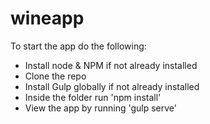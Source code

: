 # wineapp

To start the app do the following:

* Install node & NPM if not already installed
* Clone the repo
* Install Gulp globally if not already installed
* Inside the folder run 'npm install'
* View the app by running 'gulp serve'
